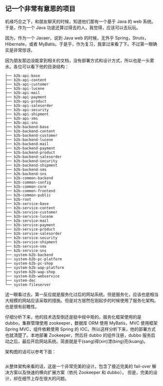 记一个非常有意思的项目
---

机缘巧合之下，和朋友聊天的时候，知道他们那有一个基于 Java 的 web 系统。于是，作为一个 Java 功底还算过得去的人，我觉得，应该可以去玩玩。

因为，作为一个 Javaer，说到 Java web 的时候，无外乎 Spring，Struts，Hibernate，或者 MyBatis。于是乎，作为复习，我拿过来看了下。不过第一眼确实是非常惊讶。

因为朋友那边没能拿到相关的文档，没有部署方式和设计方式，所以也是一头雾水。各位可以看下他的目录结构：

```
├── b2b-api-base
├── b2b-api-content
├── b2b-api-customer
├── b2b-api-lucene
├── b2b-api-mail
├── b2b-api-payment
├── b2b-api-product
├── b2b-api-salesorder
├── b2b-api-security
├── b2b-api-shipment
├── b2b-api-sms
├── b2b-api-sns
├── b2b-backend-base
├── b2b-backend-content
├── b2b-backend-customer
├── b2b-backend-lucene
├── b2b-backend-mail
├── b2b-backend-payment
├── b2b-backend-product
├── b2b-backend-salesorder
├── b2b-backend-security
├── b2b-backend-shipment
├── b2b-backend-sms
├── b2b-backend-sns
├── b2b-common-backend
├── b2b-common-config
├── b2b-common-core
├── b2b-common-frontend
├── b2b-common-public
├── b2b-root
├── b2b-service-base
├── b2b-service-content
├── b2b-service-customer
├── b2b-service-lucene
├── b2b-service-mail
├── b2b-service-payment
├── b2b-service-product
├── b2b-service-salesorder
├── b2b-service-security
├── b2b-service-shipment
├── b2b-service-sms
├── b2b-service-sns
├── system-b2b-backend
├── system-b2b-pc-platform
├── system-b2b-pc-shop
├── system-b2b-wap-platform
├── system-b2b-wap-shop
├── system-b2b-webservice
├── system-doc
└── system-fileserver
```

这一眼看过去，第一反应就是服务化过后的网站系统。但是服务化，应该也是相当大规模的网站应该采取的措施。但是对方居然在刚起步的时候使用了服务化架构。也是很有前瞻性。

仔细分析下来，他的技术选型倒还是挺中规中矩的。服务化框架使用的是 dubbo，集群管理使用 zookeeper，数据库 ORM 使用 MyBatis，MVC 使用框架 Spring MVC，组件依赖使用 Spring 的 IOC。所以这样分析下来，他的部署方式也就清楚了。本地部署 Zookeeper，然后将 dubbo 的组件注册，dubbo 服务启动之后，最后开启网站系统。简直就是干(sang)得(xin)漂(bing)亮(kuang)。

架构图的话可以参考下面：
```

```

从整体架构来看的话，这是一个非常完美的设计。包含了接近完美的 fail-over 解决方案以及快速的横向扩展方案（依托 Zookeeper 和 dubbo）。 但是，完美的设计，却在细节上存在很大的问题。

